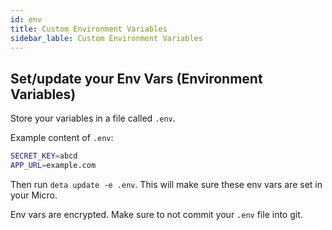 ```yaml
---
id: env
title: Custom Environment Variables
sidebar_lable: Custom Environment Variables
---
```


## Set/update your Env Vars (Environment Variables)

Store your variables in a file called `.env`.

Example content of `.env`:

```sh
SECRET_KEY=abcd
APP_URL=example.com
```

Then run `deta update -e .env`. This will make sure these env vars are set in your Micro.

Env vars are encrypted. Make sure to not commit your `.env` file into git.

